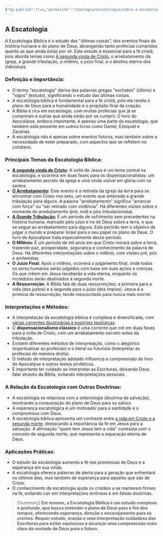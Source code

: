 ```yaml
---
{"dg-publish":true,"permalink":"/teologia/escatologia/sobre-a-escatologia/","title":"Escatologia","metatags":{"description":"aborda temas como A segunda vinda de Cristo, o arrebatamento da igreja, a grande tribulação, o milênio, o juízo final, e o destino eterno dos indivíduos."},"pinned":true,"tags":["Teologia/Escatologia"],"updated":"2025-01-17T09:17:06.221-03:00"}
---
```



## A Escatologia

A Escatologia Bíblica é o estudo das "últimas coisas", dos eventos finais da história humana e do plano de Deus, abrangendo tanto profecias cumpridas quanto as que ainda estão por vir. Este estudo é essencial para a fé cristã, pois aborda temas como [A segunda vinda de Cristo](A%20segunda%20vinda%20de%20Cristo.md), o arrebatamento da igreja, a grande tribulação, o milênio, o juízo final, e o destino eterno dos indivíduos.

### **Definição e Importância:**

- O termo "escatologia" deriva das palavras gregas "eschatos" (último) e "logos" (estudo), significando o estudo das últimas coisas.
- A escatologia bíblica é fundamental para a fé cristã, pois ela revela o plano de Deus para a humanidade e o propósito final da criação.
- A Bíblia é rica em escatologia, com muitas profecias que já se cumpriram e outras que ainda estão por se cumprir. O livro do Apocalipse, embora importante, é apenas uma parte da escatologia, que também está presente em outros livros como Daniel, Ezequiel e Zacarias.
- A escatologia não é apenas sobre eventos futuros, mas também sobre a necessidade de estar preparado, com aspectos que se refletem no cotidiano.

### **Principais Temas da Escatologia Bíblica:**

- **[A segunda vinda de Cristo](A%20segunda%20vinda%20de%20Cristo.md):** A volta de Jesus é um tema central na escatologia, e ocorrerá em duas fases para os dispensacionalistas: um arrebatamento secreto da igreja e uma vinda visível em glória com os santos.
- **[O Arrebatamento](Arrebatamento%20e%20a%20Grande%20Tribulação.md):** Este evento é a retirada da igreja da terra para se encontrar com Cristo nos ares, um evento que antecede a grande tribulação para alguns. A palavra "arrebatamento" significa "arrancar com força" ou "ser retirado com violência". Há diferentes visões sobre o momento do arrebatamento (pré, midi e pós-tribulacionista).
- **[A Grande Tribulação](A-Tribulacao.md):** É um período de sofrimento sem precedentes na história humana, marcado pelo juízo e ira de Deus sobre a terra, e que se segue ao arrebatamento para alguns. Este período tem o objetivo de julgar o mundo e preparar Israel para o seu papel no plano de Deus. O livro de Apocalipse trata especialmente desse período.
- **O Milênio:** É um período de mil anos em que Cristo reinará sobre a terra, trazendo paz, prosperidade, segurança e conhecimento da palavra de Deus. Há diferentes interpretações sobre o milênio, com visões pré, pós e amilenistas.
- **O Juízo Final:** Após o milênio, ocorrerá o julgamento final, onde todos os seres humanos serão julgados com base em suas ações e crenças. Os que crêem em Jesus receberão a vida eterna, enquanto os incrédulos serão destinados à segunda morte.
- **A Ressurreição:** A Bíblia fala de duas ressurreições: a primeira para a vida (dos justos) e a segunda para o juízo (dos ímpios). Jesus é a primícia da ressurreição, tendo ressuscitado para nunca mais morrer.

### **Interpretações e Métodos:**

- A interpretação da escatologia bíblica é complexa e diversificada, com [várias correntes doutrinárias e posições teológicas](Tipos-na-escatologia.md).
- O **dispensacionalismo clássico** é uma corrente que crê em duas fases para a volta de Cristo, com um arrebatamento secreto antes da tribulação.
- Existem diferentes métodos de interpretação, como o alegórico (espiritualizar as profecias) e o literal ou futurista (interpretar as profecias de maneira direta).
- O método de interpretação adotado influencia a compreensão do livro do Apocalipse e outros textos proféticos.
- É importante ter cuidado ao interpretar as Escrituras, deixando Deus falar através da Bíblia, evitando interpretações pessoais.

### **A Relação da Escatologia com Outras Doutrinas:**

- A escatologia se relaciona com a soteriologia (doutrina da salvação), mostrando a consumação do plano de Deus para os salvos.
- A esperança escatológica é um motivador para a santidade e o compromisso com Deus.
- A escatologia bíblica apresenta um contraste entre [a vida em Cristo e a segunda morte](A-segunda-morte.md), destacando a importância da fé em Jesus para a salvação. A afirmação "quem tem Jesus tem a vida" contrasta com o conceito de segunda morte, que representa a separação eterna de Deus.

### **Aplicações Práticas:**

- O estudo da escatologia aumenta a fé nas promessas de Deus e a esperança em sua vinda.
- A escatologia oferece palavras de alerta para a geração que enfrentará os últimos dias, mas também de esperança para aqueles que são de Cristo.
- O conhecimento da escatologia ajuda os cristãos a se manterem firmes na fé, evitando cair em interpretações errôneas e em falsas doutrinas.

> [!summary] **Em resumo, a Escatologia Bíblica é um estudo complexo e profundo, que busca entender o plano de Deus para o fim dos tempos, oferecendo esperança, direção e encorajamento para os crentes. Requer estudo, oração e uma interpretação cuidadosa das Escrituras para evitar equívocos e alcançar uma compreensão mais clara da vontade de Deus para o futuro.**
